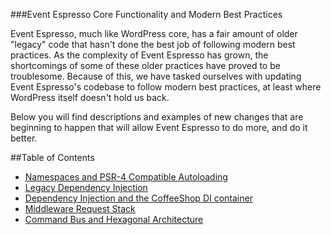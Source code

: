 ###Event Espresso Core Functionality and Modern Best Practices

Event Espresso, much like WordPress core, has a fair amount of older "legacy" code that hasn't done the best job of following modern best practices.
As the complexity of Event Espresso has grown, the shortcomings of some of these older practices have proved to be troublesome.
Because of this, we have tasked ourselves with updating Event Espresso's codebase to follow modern best practices, at least where WordPress itself doesn't hold us back.

Below you will find descriptions and examples of new changes that are beginning to happen that will allow Event Espresso to do more, and do it better.

##Table of Contents

- [Namespaces and PSR-4 Compatible Autoloading](psr-4-autoloading.md)
- [Legacy Dependency Injection](legacy-dependency-injection.md)
- [Dependency Injection and the CoffeeShop DI container](dependency-injection-coffeepot.md)
- [Middleware Request Stack](middleware-request-stack.md)
- [Command Bus and Hexagonal Architecture](command-bus-hexagonal-architecture.md)